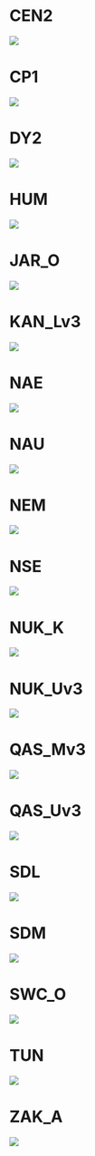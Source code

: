 # CEN2
![](../figures/flags_20240110/CEN2_0.png)
 
# CP1
![](../figures/flags_20240110/CP1_0.png)
 
# DY2
![](../figures/flags_20240110/DY2_0.png)
 
# HUM
![](../figures/flags_20240110/HUM_0.png)
 
# JAR_O
![](../figures/flags_20240110/JAR_O_0.png)
 
# KAN_Lv3
![](../figures/flags_20240110/KAN_Lv3_0.png)
 
# NAE
![](../figures/flags_20240110/NAE_0.png)
 
# NAU
![](../figures/flags_20240110/NAU_0.png)
 
# NEM
![](../figures/flags_20240110/NEM_0.png)
 
# NSE
![](../figures/flags_20240110/NSE_0.png)
 
# NUK_K
![](../figures/flags_20240110/NUK_K_0.png)
 
# NUK_Uv3
![](../figures/flags_20240110/NUK_Uv3_0.png)
 
# QAS_Mv3
![](../figures/flags_20240110/QAS_Mv3_0.png)
 
# QAS_Uv3
![](../figures/flags_20240110/QAS_Uv3_0.png)
 
# SDL
![](../figures/flags_20240110/SDL_0.png)
 
# SDM
![](../figures/flags_20240110/SDM_0.png)
 
# SWC_O
![](../figures/flags_20240110/SWC_O_0.png)
 
# TUN
![](../figures/flags_20240110/TUN_0.png)
 
# ZAK_A
![](../figures/flags_20240110/ZAK_A_0.png)
 
